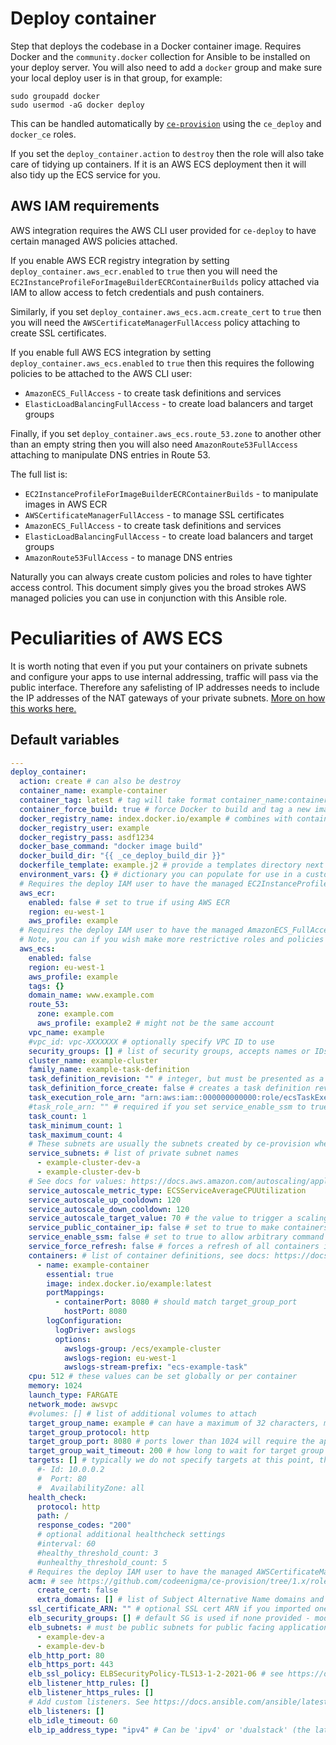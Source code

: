 # Deploy container
Step that deploys the codebase in a Docker container image. Requires Docker and the `community.docker` collection for Ansible to be installed on your deploy server. You will also need to add a `docker` group and make sure your local deploy user is in that group, for example:

```
sudo groupadd docker
sudo usermod -aG docker deploy
```

This can be handled automatically by [`ce-provision`](https://github.com/codeenigma/ce-provision) using the `ce_deploy` and `docker_ce` roles.

If you set the `deploy_container.action` to `destroy` then the role will also take care of tidying up containers. If it is an AWS ECS deployment then it will also tidy up the ECS service for you.

## AWS IAM requirements
AWS integration requires the AWS CLI user provided for `ce-deploy` to have certain managed AWS policies attached.

If you enable AWS ECR registry integration by setting `deploy_container.aws_ecr.enabled` to `true` then you will need the `EC2InstanceProfileForImageBuilderECRContainerBuilds` policy attached via IAM to allow access to fetch credentials and push containers.

Similarly, if you set `deploy_container.aws_ecs.acm.create_cert` to `true` then you will need the `AWSCertificateManagerFullAccess` policy attaching to create SSL certificates.

If you enable full AWS ECS integration by setting `deploy_container.aws_ecs.enabled` to `true` then this requires the following policies to be attached to the AWS CLI user:
* `AmazonECS_FullAccess` - to create task definitions and services
* `ElasticLoadBalancingFullAccess` - to create load balancers and target groups

Finally, if you set `deploy_container.aws_ecs.route_53.zone` to another other than an empty string then you will also need `AmazonRoute53FullAccess` attaching to manipulate DNS entries in Route 53.

The full list is:
* `EC2InstanceProfileForImageBuilderECRContainerBuilds` - to manipulate images in AWS ECR
* `AWSCertificateManagerFullAccess` - to manage SSL certificates
* `AmazonECS_FullAccess` - to create task definitions and services
* `ElasticLoadBalancingFullAccess` - to create load balancers and target groups
* `AmazonRoute53FullAccess` - to manage DNS entries

Naturally you can always create custom policies and roles to have tighter access control. This document simply gives you the broad strokes AWS managed policies you can use in conjunction with this Ansible role.

# Peculiarities of AWS ECS
It is worth noting that even if you put your containers on private subnets and configure your apps to use internal addressing, traffic will pass via the public interface. Therefore any safelisting of IP addresses needs to include the IP addresses of the NAT gateways of your private subnets. [More on how this works here.](https://docs.aws.amazon.com/AmazonECS/latest/bestpracticesguide/networking-connecting-vpc.html)

<!--TOC-->
<!--ENDTOC-->

<!--ROLEVARS-->
## Default variables
```yaml
---
deploy_container:
  action: create # can also be destroy
  container_name: example-container
  container_tag: latest # tag will take format container_name:container_tag
  container_force_build: true # force Docker to build and tag a new image
  docker_registry_name: index.docker.io/example # combines with container_name to make the full registry name, docker_registry_name/container_name
  docker_registry_user: example
  docker_registry_pass: asdf1234
  docker_base_command: "docker image build"
  docker_build_dir: "{{ _ce_deploy_build_dir }}"
  dockerfile_template: example.j2 # provide a templates directory next to your playbook and change this to match your Dockerfile template name
  environment_vars: {} # dictionary you can populate for use in a custom Dockerfile template
  # Requires the deploy IAM user to have the managed EC2InstanceProfileForImageBuilderECRContainerBuilds policy attached
  aws_ecr:
    enabled: false # set to true if using AWS ECR
    region: eu-west-1
    aws_profile: example
  # Requires the deploy IAM user to have the managed AmazonECS_FullAccess and ElasticLoadBalancingFullAccess policies attached
  # Note, you can if you wish make more restrictive roles and policies
  aws_ecs:
    enabled: false
    region: eu-west-1
    aws_profile: example
    tags: {}
    domain_name: www.example.com
    route_53:
      zone: example.com
      aws_profile: example2 # might not be the same account
    vpc_name: example
    #vpc_id: vpc-XXXXXXX # optionally specify VPC ID to use
    security_groups: [] # list of security groups, accepts names or IDs
    cluster_name: example-cluster
    family_name: example-task-definition
    task_definition_revision: "" # integer, but must be presented as a string for Jinja2
    task_definition_force_create: false # creates a task definition revision every time if set to true
    task_execution_role_arn: "arn:aws:iam::000000000000:role/ecsTaskExecutionRole" # ARN of the IAM role to run the task as, must have access to the ECR repository if applicable
    #task_role_arn: "" # required if you set service_enable_ssm to true
    task_count: 1
    task_minimum_count: 1
    task_maximum_count: 4
    # These subnets are usually the subnets created by ce-provision when you made your ECS cluster and must have a NAT gateway for ECR access.
    service_subnets: # list of private subnet names
      - example-cluster-dev-a
      - example-cluster-dev-b
    # See docs for values: https://docs.aws.amazon.com/autoscaling/application/APIReference/API_TargetTrackingScalingPolicyConfiguration.html
    service_autoscale_metric_type: ECSServiceAverageCPUUtilization
    service_autoscale_up_cooldown: 120
    service_autoscale_down_cooldown: 120
    service_autoscale_target_value: 70 # the value to trigger a scaling event at
    service_public_container_ip: false # set to true to make containers appear on an EIP - more details: https://stackoverflow.com/a/66802973
    service_enable_ssm: false # set to true to allow arbitrary command execution on containers via the AWS API
    service_force_refresh: false # forces a refresh of all containers if set to true
    containers: # list of container definitions, see docs: https://docs.ansible.com/ansible/latest/collections/community/aws/ecs_taskdefinition_module.html#parameter-containers
      - name: example-container
        essential: true
        image: index.docker.io/example:latest
        portMappings:
          - containerPort: 8080 # should match target_group_port
            hostPort: 8080
        logConfiguration:
          logDriver: awslogs
          options:
            awslogs-group: /ecs/example-cluster
            awslogs-region: eu-west-1
            awslogs-stream-prefix: "ecs-example-task"
    cpu: 512 # these values can be set globally or per container
    memory: 1024
    launch_type: FARGATE
    network_mode: awsvpc
    #volumes: [] # list of additional volumes to attach
    target_group_name: example # can have a maximum of 32 characters, must contain only alphanumeric characters or hyphens, and must not begin or end with a hyphen
    target_group_protocol: http
    target_group_port: 8080 # ports lower than 1024 will require the app to be configured to run as a privileged user in the Dockerfile
    target_group_wait_timeout: 200 # how long to wait for target group events to complete
    targets: [] # typically we do not specify targets at this point, this will be handled automatically by the ECS service
      #- Id: 10.0.0.2
      #  Port: 80
      #  AvailabilityZone: all
    health_check:
      protocol: http
      path: /
      response_codes: "200"
      # optional additional healthcheck settings
      #interval: 60
      #healthy_threshold_count: 3
      #unhealthy_threshold_count: 5
    # Requires the deploy IAM user to have the managed AWSCertificateManagerFullAccess and AmazonRoute53FullAccess policies attached
    acm: # see https://github.com/codeenigma/ce-provision/tree/1.x/roles/aws/aws_acm
      create_cert: false
      extra_domains: [] # list of Subject Alternative Name domains and zones
    ssl_certificate_ARN: "" # optional SSL cert ARN if you imported one into AWS Certificate Manager
    elb_security_groups: [] # default SG is used if none provided - module supports names or IDs
    elb_subnets: # must be public subnets for public facing applications
      - example-dev-a
      - example-dev-b
    elb_http_port: 80
    elb_https_port: 443
    elb_ssl_policy: ELBSecurityPolicy-TLS13-1-2-2021-06 # see https://docs.aws.amazon.com/elasticloadbalancing/latest/application/create-https-listener.html#describe-ssl-policies
    elb_listener_http_rules: []
    elb_listener_https_rules: []
    # Add custom listeners. See https://docs.ansible.com/ansible/latest/collections/amazon/aws/elb_application_lb_module.html
    elb_listeners: []
    elb_idle_timeout: 60
    elb_ip_address_type: "ipv4" # Can be 'ipv4' or 'dualstack' (the latter includes IPv4 and IPv6 addresses).

```

<!--ENDROLEVARS-->
